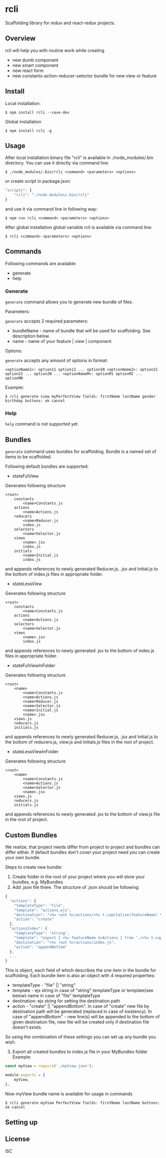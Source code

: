 # rcli

Scaffolding library for redux and react-redux projects.

## Overview

rcli will help you with routine work while creating
* new dumb component
* new smart component
* new react form
* new constants-action-reducer-selector bundle for new view or feature

## Install

Local installation:
```
$ npm install rcli --save-dev
```
Global installation
```
$ npm install rcli -g
```

## Usage

After local installation binary file "rcli" is available in ./node_modules/.bin directory. You can use it directly via command line:
```
$ ./node_modules/.bin/rcli <command> <parameters> <options>
```
or create script in package.json:
```js
"scripts": {
    "rcli": "./node_modules/.bin/rcli"
}
```
and use it via command line in following way:
```
$ npm run rcli <command> <parameters> <options>
```

After global installation global variable rcli is available via command line:
```
$ rcli <command> <parameters> <options>
```

## Commands

Following commands are available:
* generate
* help

### Generate

```generate``` command allows you to generate new bundle of files. 

Parameters: 

```generate``` accepts 2 required parameters:
* bundleName - name of bundle that will be used for scaffolding. See description below.
* name - name of your feature | view | component

Options:

```generate``` accepts any amount of options in format:

```<optionName1>: option11 option12 ... option1N <optionName2>: option21 option22 ... option2N ... <optionNameM>: optionM1 optionM2 ... optionMN```

Example:
```
$ rcli generate view myPerfectView fields: firstName lastName gender birthday buttons: ok cancel
```

### Help

```help``` command is not supported yet. 

## Bundles

```generate``` command uses bundles for scaffolding. Bundle is a named set of items to be scaffolded.

Following default bundles are supported:
* stateFulView

Generates following structure
```
<root>
    constants
        <name>Constants.js
    actions
        <name>Actions.js
    reducers
        <name>Reducer.js
        index.js
    selectors
        <name>Selector.js
    views
        <name>.jsx
        index.js
    initials
        <name>Initial.js
        index.js        
```
and appends references to newly generated <name>Reducer.js, <name>.jsx and <name>Initial.js to the bottom of index.js files in appropriate folder.

* stateLessView

Generates following structure
```
<root>
    constants
        <name>Constants.js
    actions
        <name>Actions.js    
    selectors
        <name>Selector.js
    views
        <name>.jsx
        index.js
```
and appends references to newly generated <name>.jsx to the bottom of index.js files in appropriate folder.

* stateFulViewInFolder

Generates following structure
```
<root>
    <name>
        <name>Constants.js
        <name>Actions.js
        <name>Reducer.js
        <name>Selector.js
        <name>Initial.js
        <name>.jsx
    views.js
    reducers.js
    initials.js
```
and appends references to newly generated <name>Reducer.js, <name>.jsx and <name>Initial.js to the bottom of reducers.js, view.js and initials.js files in the root of project.

* stateLessViewInFolder

Generates following structure
```
<root>
    <name>
        <name>Constants.js
        <name>Actions.js
        <name>Selector.js
        <name>.jsx
    views.js
    reducers.js
    initials.js
```
and appends references to newly generated <name>.jsx to the bottom of view.js file in the root of project.

## Custom Bundles

We realize, that project needs differ from project to project and bundles can differ either. If default bundles don't cover your project need you can create your own bundle.

Steps to create new bundle:
1. Create folder in the root of your project where you will store your bundles, e.g. MyBundles
2. Add <bundleName>.json file there.
The structure of <bundleName>.json should be following:

```js
{  
  "actions": {
    "templateType": "file",
    "template": "actions.ejs",
    "destination": "<%= root %>/actions/<%= t.capitalize(featureName) %>Actions.js",
    "action": "create"
  },
  "actionsIndex": {
    "templateType": "string",
    "template": "export { <%= featureName %>Actions } from './<%= t.capitalize(featureName) %>Actions.js';\n",
    "destination": "<%= root %>/actions/index.js",
    "action": "appendBottom"
  },
  ...
}
```
This is object, each field of which describes the one item in the bundle for scaffolding.
Each bundle item is also an object with 4 required properties:

* templateType - "file" || "string"
* template - ejs string in case of "string" templateType or template(see below) name in case of "file" templateType
* destination: ejs string for setting the destination path
* action - "create" || "appendBottom". In case of "create" new file by destination path will be generated (replaced in case of existency). In case of "appendBottom" - new line(s) will be appended to the bottom of given destination file, new file will be created only if destination file doesn't exists.

So using the combination of these settings you can set up any bundle you wish.

3. Export all created bundles to index.js file in your MyBundles folder
Example:
```js
const myView = require('./myView.json');

module.exports = {
    myView,
};

```

Now myView bundle name is available for usage in commands
```
$ rcli generate myView PerfectView fields: firstName lastName buttons: ok cancel
```

## Setting up

## License

ISC
